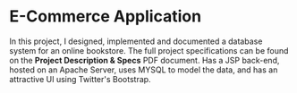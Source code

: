E-Commerce Application
=============

In this project, I designed, implemented and documented a database system for an online bookstore. The full project specifications can be found on the **Project Description & Specs** PDF document. Has a JSP back-end, hosted on an Apache Server, uses MYSQL to model the data, and has an attractive UI using Twitter's Bootstrap. 


